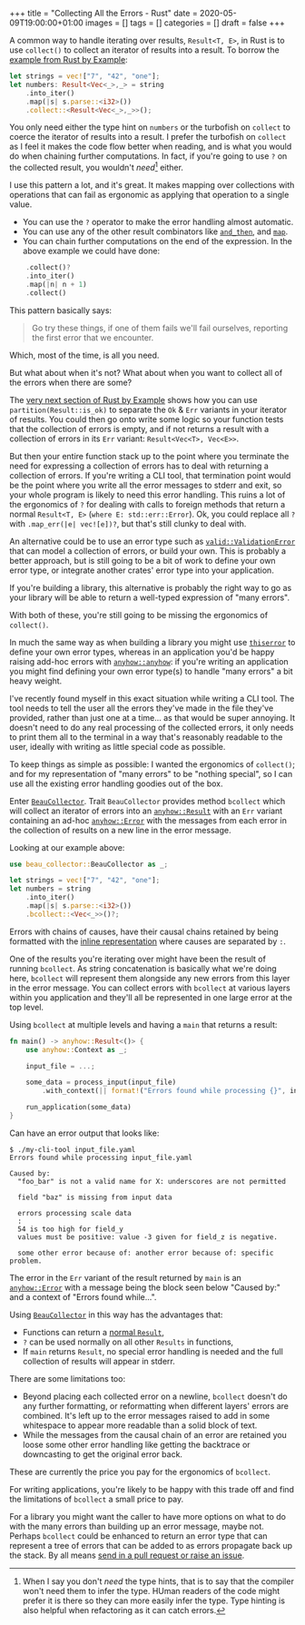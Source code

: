 +++
title = "Collecting All the Errors - Rust"
date = 2020-05-09T19:00:00+01:00
images = []
tags = []
categories = []
draft = false
+++

A common way to handle iterating over results, `Result<T, E>`, in Rust is to
use `collect()` to collect an iterator of results into a result.  To borrow the
[example from Rust by Example][collect]:

```rust
let strings = vec!["7", "42", "one"];
let numbers: Result<Vec<_>,_> = string
    .into_iter()
    .map(|s| s.parse::<i32>())
    .collect::<Result<Vec<_>,_>>();
```

You only need either the type hint on `numbers` or the turbofish on `collect`
to coerce the iterator of results into a result.  I prefer the turbofish on
`collect` as I feel it makes the code flow better when reading, and is what you
would do when chaining further computations.  In fact, if you're going to use
`?` on the collected result, you wouldn't _need_[^1] either.

I use this pattern a lot, and it's great. It makes mapping over collections
with operations that can fail as ergonomic as applying that operation to a
single value.

* You can use the `?` operator to make the error handling almost automatic.
* You can use any of the other result combinators like [`and_then`][andthen],
  and [`map`][map].
* You can chain further computations on the end of the expression.  In the
  above example we could have done:

```rust
    .collect()?
    .into_iter()
    .map(|n| n + 1)
    .collect()
```

This pattern basically says:

> Go try these things, if one of them fails we'll fail ourselves,
  reporting the first error that we encounter.

Which, most of the time, is all you need.

But what about when it's not? What about when you want to collect all of the
errors when there are some?

The [very next section of Rust by Example][partition] shows how you can use
`partition(Result::is_ok)` to separate the `Ok` & `Err` variants in your
iterator of results.  You could then go onto write some logic so your function
tests that the collection of errors is empty, and if not returns a result with
a collection of errors in its `Err` variant: `Result<Vec<T>, Vec<E>>`.

But then your entire function stack up to the point where you terminate the
need for expressing a collection of errors has to deal with returning a
collection of errors.  If you're writing a CLI tool, that termination point
would be the point where you write all the error messages to stderr and exit,
so your whole program is likely to need this error handling. This ruins a lot
of the ergonomics of `?` for dealing with calls to foreign methods that return
a normal `Result<T, E>` (`where E: std::err::Error`). Ok, you could replace all
`?` with `.map_err(|e| vec![e])?`, but that's still clunky to deal with.

An alternative could be to use an error type such as
[`valid::ValidationError`][validerror] that can model a collection of errors,
or build your own.  This is probably a better approach, but is still going to
be a bit of work to define your own error type, or integrate another crates'
error type into your application.

If you're building a library, this alternative is probably the right way to go
as your library will be able to return a well-typed expression of "many
errors".

With both of these, you're still going to be missing the ergonomics of
`collect()`.

In much the same way as when building a library you might use
[`thiserror`][thiserror] to define your own error types, whereas in an
application you'd be happy raising add-hoc errors with
[`anyhow::anyhow`][anyhow]: if you're writing an application you might find
defining your own error type(s) to handle "many errors" a bit heavy weight.

I've recently found myself in this exact situation while writing a CLI tool.
The tool needs to tell the user all the errors they've made in the file they've
provided, rather than just one at a time... as that would be super annoying.
It doesn't need to do any real processing of the collected errors, it only
needs to print them all to the terminal in a way that's reasonably readable to
the user, ideally with writing as little special code as possible.

To keep things as simple as possible: I wanted the ergonomics of `collect()`;
and for my representation of "many errors" to be "nothing special", so I can
use all the existing error handling goodies out of the box.

Enter [`BeauCollector`][beau].  Trait `BeauCollector` provides method
`bcollect` which will collect an iterator of errors into an
[`anyhow::Result`][anyhowres] with an `Err` variant containing an ad-hoc
[`anyhow::Error`][anyhowerr] with the messages from each error in the
collection of results on a new line in the error message.

Looking at our example above:

```rust
use beau_collector::BeauCollector as _;

let strings = vec!["7", "42", "one"];
let numbers = string
    .into_iter()
    .map(|s| s.parse::<i32>())
    .bcollect::<Vec<_>>()?;
```

Errors with chains of causes, have their causal chains retained by being
formatted with the [inline representation][inline] where causes are separated
by `:`.

One of the results you're iterating over might have been the result of running
`bcollect`.  As string concatenation is basically what we're doing here,
`bcollect` will represent them alongside any new errors from this layer in the
error message.  You can collect errors with `bcollect` at various layers within
you application and they'll all be represented in one large error at the top
level.

Using `bcollect` at multiple levels and having a `main` that returns a result:

```rust
fn main() -> anyhow::Result<()> {
    use anyhow::Context as _;

    input_file = ...;

    some_data = process_input(input_file)
        .with_context(|| format!("Errors found while processing {}", input_file))?;

    run_application(some_data)
}
```

Can have an error output that looks like:

```
$ ./my-cli-tool input_file.yaml
Errors found while processing input_file.yaml

Caused by:
  "foo_bar" is not a valid name for X: underscores are not permitted

  field "baz" is missing from input data

  errors processing scale data
  :
  54 is too high for field_y
  values must be positive: value -3 given for field_z is negative.

  some other error because of: another error because of: specific problem.
```

The error in the `Err` variant of the result returned by `main` is an
[`anyhow::Error`][anyhowerr] with a message being the block seen below "Caused
by:" and a context of "Errors found while...".

Using [`BeauCollector`][beau] in this way has the advantages that:

* Functions can return a [normal `Result`][anyhowres],
* `?` can be used normally on all other `Results` in functions,
* If `main` returns `Result`, no special error handling is needed and the full
  collection of results will appear in stderr.

There are some limitations too:

* Beyond placing each collected error on a newline, `bcollect` doesn't do any
  further formatting, or reformatting when different layers' errors are
  combined.  It's left up to the error messages raised to add in some
  whitespace to appear more readable than a solid block of text.
* While the messages from the causal chain of an error are retained you loose
  some other error handling like getting the backtrace or downcasting to get
  the original error back.

These are currently the price you pay for the ergonomics of `bcollect`.

For writing applications, you're likely to be happy with this trade off and
find the limitations of `bcollect` a small price to pay.

For a library you might want the caller to have more options on what to do with
the many errors than building up an error message, maybe not.  Perhaps
`bcollect` could be enhanced to return an error type that can represent a tree
of errors that can be added to as errors propagate back up the stack.  By all
means [send in a pull request or raise an issue][github].

[inline]: https://docs.rs/anyhow/1.0.28/anyhow/struct.Error.html#display-representations
[github]: https://github.com/tarquin-the-brave/beau-collector/
[anyhowerr]: https://docs.rs/anyhow/1.0.28/anyhow/struct.Error.html
[anyhowres]: https://docs.rs/anyhow/1.0.28/anyhow/type.Result.html
[beau]: https://docs.rs/beau_collector/0.2.1/beau_collector/index.html
[thiserror]: https://docs.rs/thiserror/1.0.16/thiserror/
[anyhow]: https://docs.rs/anyhow/1.0.28/anyhow/macro.anyhow.html
[validerror]: https://docs.rs/valid/0.3.0/valid/struct.ValidationError.html
[partition]: https://github.com/rust-lang/rust-by-example/blob/master/src/error/iter_result.md#collect-all-valid-values-and-failures-with-partition
[map]: https://doc.rust-lang.org/std/result/enum.Result.html#method.map
[andthen]: https://doc.rust-lang.org/std/result/enum.Result.html#method.and_then
[collect]: https://doc.rust-lang.org/stable/rust-by-example/error/iter_result.html#fail-the-entire-operation-with-collect

[^1]: When I say you don't _need_ the type hints, that is to say that the
      compiler won't need them to infer the type.  HUman readers of the code
      might prefer it is there so they can more easily infer the type.  Type
      hinting is also helpful when refactoring as it can catch errors.
